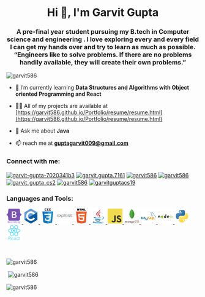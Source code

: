 <h1 align="center">Hi 👋, I'm Garvit Gupta</h1>
<h3 align="center">A pre-final year student pursuing my B.tech in Computer science and engineering . I love exploring every and every field I can get my hands over and try to learn as much as possible. <br/>“Engineers like to solve problems. If there are no problems handily available, they will create their own problems.”</h3>

<p align="left"> <img src="https://komarev.com/ghpvc/?username=garvit586&label=Profile%20views&color=0e75b6&style=flat" alt="garvit586" /> </p>

- 🌱 I’m currently learning **Data Structures and Algorithms with Object oriented Programming and React**

- 👨‍💻 All of my projects are available at [https://garvit586.github.io/Portfolio/resume/resume.html](https://garvit586.github.io/Portfolio/resume/resume.html)

- 💬 Ask me about **Java**

- 📫 reach me at **guptagarvit009@gmail.com**

<h3 align="left">Connect with me:</h3>
<p align="left">
<a href="https://linkedin.com/in/garvit-gupta-7020341b3" target="blank"><img align="center" src="https://raw.githubusercontent.com/rahuldkjain/github-profile-readme-generator/master/src/images/icons/Social/linked-in-alt.svg" alt="garvit-gupta-7020341b3" height="30" width="40" /></a>
<a href="https://fb.com/garvit.gupta.7161" target="blank"><img align="center" src="https://raw.githubusercontent.com/rahuldkjain/github-profile-readme-generator/master/src/images/icons/Social/facebook.svg" alt="garvit.gupta.7161" height="30" width="40" /></a>
<a href="https://instagram.com/garvit586" target="blank"><img align="center" src="https://raw.githubusercontent.com/rahuldkjain/github-profile-readme-generator/master/src/images/icons/Social/instagram.svg" alt="garvit586" height="30" width="40" /></a>
<a href="https://www.codechef.com/users/garvit586" target="blank"><img align="center" src="https://cdn.jsdelivr.net/npm/simple-icons@3.1.0/icons/codechef.svg" alt="garvit586" height="30" width="40" /></a>
<a href="https://www.hackerrank.com/garvit_gupta_cs2" target="blank"><img align="center" src="https://raw.githubusercontent.com/rahuldkjain/github-profile-readme-generator/master/src/images/icons/Social/hackerrank.svg" alt="garvit_gupta_cs2" height="30" width="40" /></a>
<a href="https://www.leetcode.com/garvit586" target="blank"><img align="center" src="https://raw.githubusercontent.com/rahuldkjain/github-profile-readme-generator/master/src/images/icons/Social/leet-code.svg" alt="garvit586" height="30" width="40" /></a>
<a href="https://auth.geeksforgeeks.org/user/garvitguptacs19" target="blank"><img align="center" src="https://raw.githubusercontent.com/rahuldkjain/github-profile-readme-generator/master/src/images/icons/Social/geeks-for-geeks.svg" alt="garvitguptacs19" height="30" width="40" /></a>
</p>

<h3 align="left">Languages and Tools:</h3>
<p align="left"> <a href="https://getbootstrap.com" target="_blank" rel="noreferrer"> <img src="https://raw.githubusercontent.com/devicons/devicon/master/icons/bootstrap/bootstrap-plain-wordmark.svg" alt="bootstrap" width="40" height="40"/> </a> <a href="https://www.cprogramming.com/" target="_blank" rel="noreferrer"> <img src="https://raw.githubusercontent.com/devicons/devicon/master/icons/c/c-original.svg" alt="c" width="40" height="40"/> </a> <a href="https://www.w3schools.com/css/" target="_blank" rel="noreferrer"> <img src="https://raw.githubusercontent.com/devicons/devicon/master/icons/css3/css3-original-wordmark.svg" alt="css3" width="40" height="40"/> </a> <a href="https://expressjs.com" target="_blank" rel="noreferrer"> <img src="https://raw.githubusercontent.com/devicons/devicon/master/icons/express/express-original-wordmark.svg" alt="express" width="40" height="40"/> </a> <a href="https://www.w3.org/html/" target="_blank" rel="noreferrer"> <img src="https://raw.githubusercontent.com/devicons/devicon/master/icons/html5/html5-original-wordmark.svg" alt="html5" width="40" height="40"/> </a> <a href="https://www.java.com" target="_blank" rel="noreferrer"> <img src="https://raw.githubusercontent.com/devicons/devicon/master/icons/java/java-original.svg" alt="java" width="40" height="40"/> </a> <a href="https://developer.mozilla.org/en-US/docs/Web/JavaScript" target="_blank" rel="noreferrer"> <img src="https://raw.githubusercontent.com/devicons/devicon/master/icons/javascript/javascript-original.svg" alt="javascript" width="40" height="40"/> </a> <a href="https://www.mongodb.com/" target="_blank" rel="noreferrer"> <img src="https://raw.githubusercontent.com/devicons/devicon/master/icons/mongodb/mongodb-original-wordmark.svg" alt="mongodb" width="40" height="40"/> </a> <a href="https://www.mysql.com/" target="_blank" rel="noreferrer"> <img src="https://raw.githubusercontent.com/devicons/devicon/master/icons/mysql/mysql-original-wordmark.svg" alt="mysql" width="40" height="40"/> </a> <a href="https://nodejs.org" target="_blank" rel="noreferrer"> <img src="https://raw.githubusercontent.com/devicons/devicon/master/icons/nodejs/nodejs-original-wordmark.svg" alt="nodejs" width="40" height="40"/> </a> <a href="https://www.python.org" target="_blank" rel="noreferrer"> <img src="https://raw.githubusercontent.com/devicons/devicon/master/icons/python/python-original.svg" alt="python" width="40" height="40"/> </a> <a href="https://reactjs.org/" target="_blank" rel="noreferrer"> <img src="https://raw.githubusercontent.com/devicons/devicon/master/icons/react/react-original-wordmark.svg" alt="react" width="40" height="40"/> </a> </p>
<br/>
<p><img align="left" src="https://github-readme-stats.vercel.app/api/top-langs?username=garvit586&show_icons=true&locale=en&layout=compact" alt="garvit586" /></p>
<br/>
<p>&nbsp;<img align="center" src="https://github-readme-stats.vercel.app/api?username=garvit586&show_icons=true&locale=en" alt="garvit586" /></p>

<p><img align="center" src="https://github-readme-streak-stats.herokuapp.com/?user=garvit586&" alt="garvit586" /></p>

